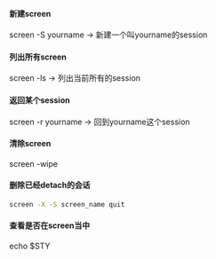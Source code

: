 #### 新建screen

screen -S yourname -> 新建一个叫yourname的session



#### 列出所有screen

screen -ls -> 列出当前所有的session



#### 返回某个session

screen -r yourname -> 回到yourname这个session



#### 清除screen

screen -wipe

#### 删除已经detach的会话

```bash
screen -X -S screen_name quit
```



#### 查看是否在screen当中

echo $STY